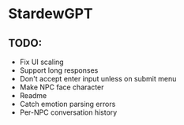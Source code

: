 # StardewGPT

## TODO:
- Fix UI scaling
- Support long responses
- Don't accept enter input unless on submit menu
- Make NPC face character
- Readme
- Catch emotion parsing errors
- Per-NPC conversation history